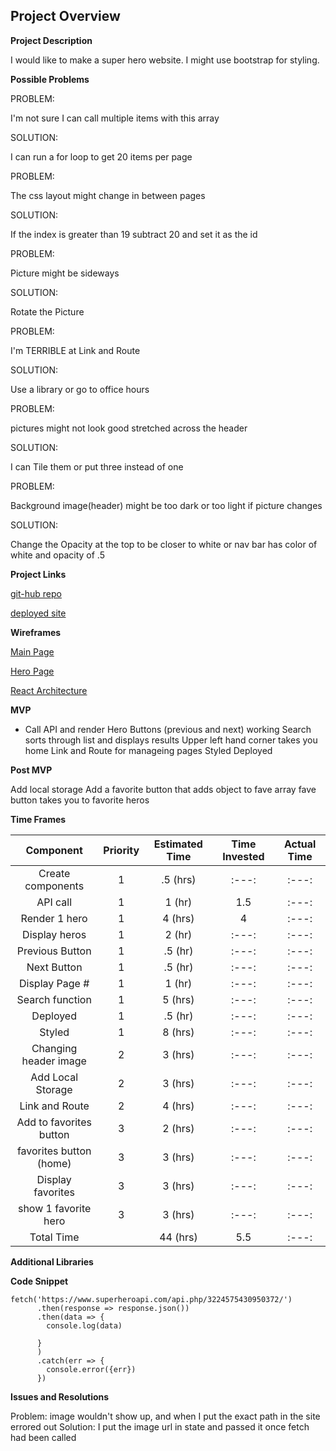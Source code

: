 **Project Overview**
-----------------------
**Project Description**

I would like to make a super hero website. I might use bootstrap for styling.

**Possible Problems**

PROBLEM:

I'm not sure I can call multiple items with this array

SOLUTION:

I can run a for loop to get 20 items per page


PROBLEM:

The css layout might change in between pages

SOLUTION:

If the index is greater than 19 subtract 20 and set it as the id


PROBLEM:

Picture might be sideways

SOLUTION:

Rotate the Picture


PROBLEM:

I'm TERRIBLE at Link and Route

SOLUTION:

Use a library or go to office hours


PROBLEM:

pictures might not look good stretched across the header

SOLUTION:

I can Tile them or put three instead of one


PROBLEM:

Background image(header) might be too dark or too light if picture changes

SOLUTION:

Change the Opacity at the top to be closer to white or nav bar has color of white and opacity of .5



**Project Links**

[git-hub repo](https://github.com/KassidySh/project-2/tree/master/project2)

[deployed site]()


**Wireframes**

[Main Page](https://res.cloudinary.com/dt5zs08ue/image/upload/v1578281708/GA%20project%202/wireframes_mockups_mfoyat.png)

[Hero Page](https://res.cloudinary.com/dt5zs08ue/image/upload/v1578319410/GA%20project%202/wireframes_mockups_1_etblon.png)

[React Architecture](https://res.cloudinary.com/dt5zs08ue/image/upload/v1578319841/GA%20project%202/Untitled_2_jsp6ku.png)


**MVP**

- Call API and render Hero
Buttons (previous and next) working
Search sorts through list and displays results
Upper left hand corner takes you home
Link and Route for manageing pages
Styled
Deployed


**Post MVP**

Add local storage
Add a favorite button that adds object to fave array
fave button takes you to favorite heros



**Time Frames**

|        Component        | Priority | Estimated Time | Time Invested | Actual Time |
| :---------------------: | :------: | :------------: | :-----------: | :---------: |
|    Create components    |    1     |    .5 (hrs)    |     :---:     |    :---:    |
|        API call         |    1     |     1 (hr)     |      1.5      |    :---:    |
|      Render 1 hero      |    1     |    4 (hrs)     |       4       |    :---:    |
|      Display heros      |    1     |     2 (hr)     |     :---:     |    :---:    |
|     Previous Button     |    1     |    .5 (hr)     |     :---:     |    :---:    |
|       Next Button       |    1     |    .5 (hr)     |     :---:     |    :---:    |
|     Display Page #      |    1     |     1 (hr)     |     :---:     |    :---:    |
|     Search function     |    1     |    5 (hrs)     |     :---:     |    :---:    |
|        Deployed         |    1     |    .5 (hr)     |     :---:     |    :---:    |
|         Styled          |    1     |    8 (hrs)     |     :---:     |    :---:    |
|  Changing header image  |    2     |    3 (hrs)     |     :---:     |    :---:    |
|    Add Local Storage    |    2     |    3 (hrs)     |     :---:     |    :---:    |
|     Link and Route      |    2     |    4 (hrs)     |     :---:     |    :---:    |
| Add to favorites button |    3     |    2 (hrs)     |     :---:     |    :---:    |
| favorites button (home) |    3     |    3 (hrs)     |     :---:     |    :---:    |
|    Display favorites    |    3     |    3 (hrs)     |     :---:     |    :---:    |
|  show 1 favorite hero   |    3     |    3 (hrs)     |     :---:     |    :---:    |
|       Total Time        |          |    44 (hrs)    |      5.5      |    :---:    |

**Additional Libraries**

**Code Snippet**

```  
fetch('https://www.superheroapi.com/api.php/3224575430950372/')
      .then(response => response.json())
      .then(data => {
        console.log(data)
       
      }
      )
      .catch(err => {
        console.error({err})
      })
  ```


**Issues and Resolutions**

Problem: image wouldn't show up, and when I put the exact path in the site errored out
Solution: I put the image url in state and passed it once fetch had been called